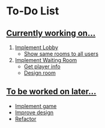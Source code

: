 # To-Do List

## <u>Currently working on...
1. Implement Lobby
    - Show same rooms to all users 
2. Implement Waiting Room
    - Get player info
    - Design room

## <u>To be worked on later...
- Implement game
- Improve design
- Refactor